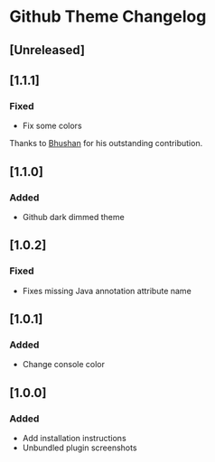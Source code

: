 <!-- Keep a Changelog guide -> https://keepachangelog.com -->

# Github Theme Changelog

## [Unreleased]
## [1.1.1]
### Fixed

- Fix some colors

Thanks to [Bhushan](https://github.com/bhushan) for his outstanding contribution.

## [1.1.0]

### Added

- Github dark dimmed theme

## [1.0.2]

### Fixed

- Fixes missing Java annotation attribute name

## [1.0.1]

### Added

- Change console color

## [1.0.0]

### Added

- Add installation instructions
- Unbundled plugin screenshots
